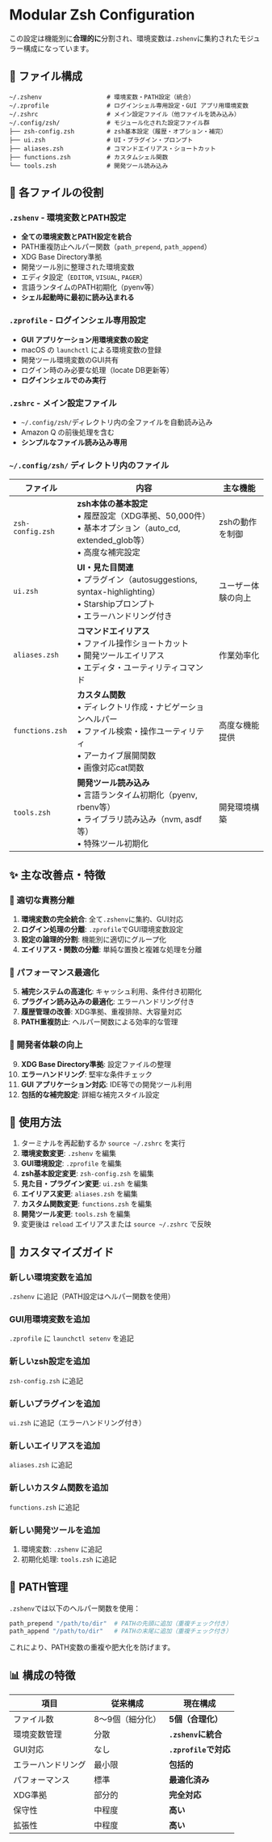 # Modular Zsh Configuration

この設定は機能別に**合理的に**分割され、環境変数は`.zshenv`に集約されたモジュラー構成になっています。

## 📁 ファイル構成

```
~/.zshenv                  # 環境変数・PATH設定（統合）
~/.zprofile                # ログインシェル専用設定・GUI アプリ用環境変数
~/.zshrc                   # メイン設定ファイル（他ファイルを読み込み）
~/.config/zsh/             # モジュール化された設定ファイル群
├── zsh-config.zsh         # zsh基本設定（履歴・オプション・補完）
├── ui.zsh                 # UI・プラグイン・プロンプト
├── aliases.zsh            # コマンドエイリアス・ショートカット
├── functions.zsh          # カスタムシェル関数
└── tools.zsh              # 開発ツール読み込み
```

## 🔧 各ファイルの役割

### `.zshenv` - 環境変数とPATH設定
- **全ての環境変数とPATH設定を統合**
- PATH重複防止ヘルパー関数（`path_prepend`, `path_append`）
- XDG Base Directory準拠
- 開発ツール別に整理された環境変数
- エディタ設定（`EDITOR`, `VISUAL`, `PAGER`）
- 言語ランタイムのPATH初期化（pyenv等）
- **シェル起動時に最初に読み込まれる**

### `.zprofile` - ログインシェル専用設定
- **GUI アプリケーション用環境変数の設定**
- macOS の `launchctl` による環境変数の登録
- 開発ツール環境変数のGUI共有
- ログイン時のみ必要な処理（locate DB更新等）
- **ログインシェルでのみ実行**

### `.zshrc` - メイン設定ファイル
- `~/.config/zsh/`ディレクトリ内の全ファイルを自動読み込み
- Amazon Q の前後処理を含む
- **シンプルなファイル読み込み専用**

### `~/.config/zsh/` ディレクトリ内のファイル

| ファイル | 内容 | 主な機能 |
|---------|------|----------|
| `zsh-config.zsh` | **zsh本体の基本設定**<br>• 履歴設定（XDG準拠、50,000件）<br>• 基本オプション（auto_cd, extended_glob等）<br>• 高度な補完設定 | zshの動作を制御 |
| `ui.zsh` | **UI・見た目関連**<br>• プラグイン（autosuggestions, syntax-highlighting）<br>• Starshipプロンプト<br>• エラーハンドリング付き | ユーザー体験の向上 |
| `aliases.zsh` | **コマンドエイリアス**<br>• ファイル操作ショートカット<br>• 開発ツールエイリアス<br>• エディタ・ユーティリティコマンド | 作業効率化 |
| `functions.zsh` | **カスタム関数**<br>• ディレクトリ作成・ナビゲーションヘルパー<br>• ファイル検索・操作ユーティリティ<br>• アーカイブ展開関数<br>• 画像対応cat関数 | 高度な機能提供 |
| `tools.zsh` | **開発ツール読み込み**<br>• 言語ランタイム初期化（pyenv, rbenv等）<br>• ライブラリ読み込み（nvm, asdf等）<br>• 特殊ツール初期化 | 開発環境構築 |

## ✨ 主な改善点・特徴

### 🎯 適切な責務分離
1. **環境変数の完全統合**: 全て`.zshenv`に集約、GUI対応
2. **ログイン処理の分離**: `.zprofile`でGUI環境変数設定
3. **設定の論理的分割**: 機能別に適切にグループ化
4. **エイリアス・関数の分離**: 単純な置換と複雑な処理を分離

### 🚀 パフォーマンス最適化
5. **補完システムの高速化**: キャッシュ利用、条件付き初期化
6. **プラグイン読み込みの最適化**: エラーハンドリング付き
7. **履歴管理の改善**: XDG準拠、重複排除、大容量対応
8. **PATH重複防止**: ヘルパー関数による効率的な管理

### 🔧 開発者体験の向上
9. **XDG Base Directory準拠**: 設定ファイルの整理
10. **エラーハンドリング**: 堅牢な条件チェック
11. **GUI アプリケーション対応**: IDE等での開発ツール利用
12. **包括的な補完設定**: 詳細な補完スタイル設定

## 🚀 使用方法

1. ターミナルを再起動するか `source ~/.zshrc` を実行
2. **環境変数変更**: `.zshenv` を編集
3. **GUI環境設定**: `.zprofile` を編集
4. **zsh基本設定変更**: `zsh-config.zsh` を編集
5. **見た目・プラグイン変更**: `ui.zsh` を編集
6. **エイリアス変更**: `aliases.zsh` を編集
7. **カスタム関数変更**: `functions.zsh` を編集
8. **開発ツール変更**: `tools.zsh` を編集
9. 変更後は `reload` エイリアスまたは `source ~/.zshrc` で反映

## 📝 カスタマイズガイド

### 新しい環境変数を追加
`.zshenv` に追記（PATH設定はヘルパー関数を使用）

### GUI用環境変数を追加
`.zprofile` に `launchctl setenv` を追記

### 新しいzsh設定を追加
`zsh-config.zsh` に追記

### 新しいプラグインを追加
`ui.zsh` に追記（エラーハンドリング付き）

### 新しいエイリアスを追加
`aliases.zsh` に追記

### 新しいカスタム関数を追加
`functions.zsh` に追記

### 新しい開発ツールを追加
1. 環境変数: `.zshenv` に追記
2. 初期化処理: `tools.zsh` に追記

## 🔧 PATH管理

`.zshenv`では以下のヘルパー関数を使用：

```bash
path_prepend "/path/to/dir"  # PATHの先頭に追加（重複チェック付き）
path_append "/path/to/dir"   # PATHの末尾に追加（重複チェック付き）
```

これにより、PATH変数の重複や肥大化を防げます。

## 📊 構成の特徴

| 項目 | 従来構成 | 現在構成 |
|------|----------|----------|
| ファイル数 | 8〜9個（細分化） | **5個（合理化）** |
| 環境変数管理 | 分散 | **`.zshenv`に統合** |
| GUI対応 | なし | **`.zprofile`で対応** |
| エラーハンドリング | 最小限 | **包括的** |
| パフォーマンス | 標準 | **最適化済み** |
| XDG準拠 | 部分的 | **完全対応** |
| 保守性 | 中程度 | **高い** |
| 拡張性 | 中程度 | **高い** | 